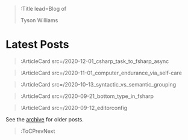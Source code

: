 > :Title lead=Blog of
>
> Tyson Williams

# Latest Posts

> :ArticleCard src=/2020-12-01_csharp_task_to_fsharp_async

> :ArticleCard src=/2020-11-01_computer_endurance_via_self-care

> :ArticleCard src=/2020-10-13_syntactic_vs_semantic_grouping

> :ArticleCard src=/2020-09-21_bottom_type_in_fsharp

> :ArticleCard src=/2020-09-12_editorconfig

See the [archive](/archive) for older posts.

> :ToCPrevNext